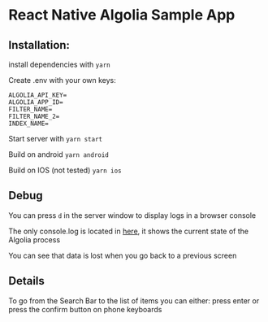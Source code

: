 # React Native Algolia Sample App


## Installation:
install dependencies with
```yarn```

Create .env with your own keys:
```
ALGOLIA_API_KEY=
ALGOLIA_APP_ID=
FILTER_NAME=
FILTER_NAME_2=
INDEX_NAME=
```

Start server with
```yarn start```

Build on android
```yarn android```

Build on IOS (not tested)
```yarn ios```

## Debug
You can press ``d`` in the server window to display logs in a browser console

The only console.log is located in [here](./src/Algolia/screens/AlgoliaSearchStack.tsx), it shows the current state of the Algolia process

You can see that data is lost when you go back to a previous screen

## Details

To go from the Search Bar to the list of items you can either: press enter or press the confirm button on phone keyboards

